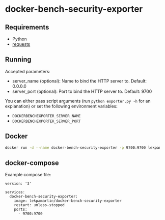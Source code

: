 # docker-bench-security-exporter


## Requirements

* Python
* [requests](http://www.python-requests.org/en/master/)

## Running

Accepted parameters:

* server_name (optional): Name to bind the HTTP server to. Default: 0.0.0.0
* server_port (optional): Port to bind the HTTP server to. Default: 9700

You can either pass script arguments (run `python exporter.py -h` for an explanation)
or set the following environment variables:

* `DOCKERBENCHEXPORTER_SERVER_NAME`
* `DOCKERBENCHEXPORTER_SERVER_PORT`

## Docker

```bash
docker run -d --name docker-bench-security-exporter -p 9700:9700 lekpamartin/docker-bench-security-exporter
```

## docker-compose

Example compose file:

    version: '3'
    
    services:
      docker-bench-security-exporter:
        image: lekpamartin/docker-bench-security-exporter
        restart: unless-stopped
        ports:
          - 9700:9700
